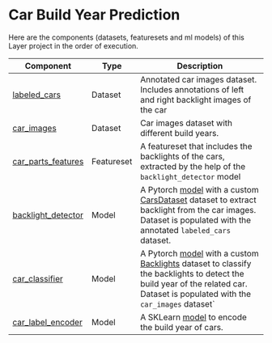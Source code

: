 # Car Build Year Prediction

Here are the components (datasets, featuresets and ml models) of this Layer project in the order of execution.

| Component  | Type | Description |
| ------------- | ------------- | ------------- |
| [labeled_cars](https://github.com/mecevit/car_classifier/tree/main/data/dataset_labeled_cars)  | Dataset | Annotated car images dataset. Includes annotations of left and right backlight images of the car |
| [car_images](https://github.com/mecevit/car_classifier/tree/main/data/dataset_car_images)  | Dataset | Car images dataset with different build years. |
| [car_parts_features](https://github.com/mecevit/car_classifier/tree/main/features/car_parts_features)  | Featureset | A featureset that includes the backlights of the cars, extracted by the help of the `backlight_detector` model  |
| [backlight_detector](https://github.com/mecevit/car_classifier/tree/main/models/backlight_detector)  | Model | A Pytorch [model](https://github.com/mecevit/car_classifier/blob/main/models/backlight_detector/model.py) with a custom [CarsDataset](https://github.com/mecevit/car_classifier/blob/main/models/backlight_detector/cars_dataset.py) dataset to extract backlight from the car images. Dataset is populated with the annotated `labeled_cars` dataset. |
| [car_classifier](https://github.com/mecevit/car_classifier/tree/main/models/car_classifier)  | Model | A Pytorch [model](https://github.com/mecevit/car_classifier/blob/main/models/car_classifier/model.py) with a custom [Backlights](https://github.com/mecevit/car_classifier/blob/main/models/car_classifier/backlights_dataset.py) dataset to classify the backlights to detect the build year of the related car. Dataset is populated with the `car_images` dataset` |
| [car_label_encoder](https://github.com/mecevit/car_classifier/tree/main/models/car_label_encoder) | Model | A SKLearn [model](https://github.com/mecevit/car_classifier/blob/main/models/car_label_encoder/model.py) to encode the build year of cars. |

